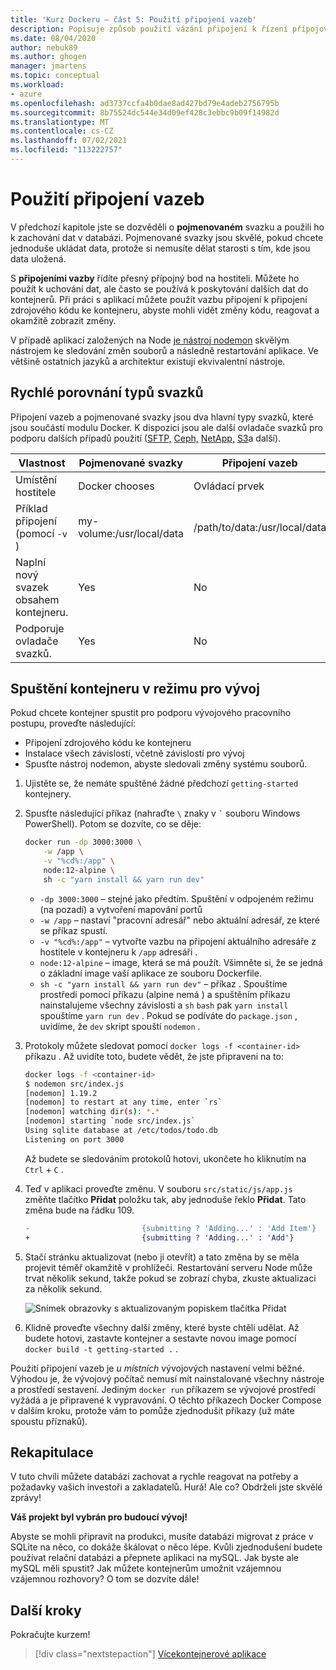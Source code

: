```yaml
---
title: 'Kurz Dockeru – část 5: Použití připojení vazeb'
description: Popisuje způsob použití vázání připojení k řízení přípojového bodu na hostiteli.
ms.date: 08/04/2020
author: nebuk89
ms.author: ghogen
manager: jmartens
ms.topic: conceptual
ms.workload:
- azure
ms.openlocfilehash: ad3737ccfa4b0dae8ad427bd79e4adeb2756795b
ms.sourcegitcommit: 8b75524dc544e34d09ef428c3ebbc9b09f14982d
ms.translationtype: MT
ms.contentlocale: cs-CZ
ms.lasthandoff: 07/02/2021
ms.locfileid: "113222757"
---
```

# <a name="use-bind-mounts"></a>Použití připojení vazeb

V předchozí kapitole jste se dozvěděli o **pojmenovaném** svazku a použili ho k zachování dat v databázi. Pojmenované svazky jsou skvělé, pokud chcete jednoduše ukládat data,  protože si nemusíte dělat starosti s tím, kde jsou data uložená.

S **připojeními vazby** řídíte přesný přípojný bod na hostiteli. Můžete ho použít k uchování dat, ale často se používá k poskytování dalších dat do kontejnerů. Při práci s aplikací můžete použít vazbu připojení k připojení zdrojového kódu ke kontejneru, abyste mohli vidět změny kódu, reagovat a okamžitě zobrazit změny.

V případě aplikací založených na Node [je nástroj nodemon](https://npmjs.com/package/nodemon) skvělým nástrojem ke sledování změn souborů a následně restartování aplikace. Ve většině ostatních jazyků a architektur existují ekvivalentní nástroje.

## <a name="quick-volume-type-comparisons"></a>Rychlé porovnání typů svazků

Připojení vazeb a pojmenované svazky jsou dva hlavní typy svazků, které jsou součástí modulu Docker. K dispozici jsou ale další ovladače svazků pro podporu dalších případů použití ([SFTP,](https://github.com/vieux/docker-volume-sshfs) [Ceph,](https://ceph.com/geen-categorie/getting-started-with-the-docker-rbd-volume-plugin/) [NetApp,](https://netappdvp.readthedocs.io/en/stable/) [S3](https://github.com/elementar/docker-s3-volume)a další).

| Vlastnost | Pojmenované svazky | Připojení vazeb |
| -------- | ------------- | ----------- |
| Umístění hostitele | Docker chooses | Ovládací prvek |
| Příklad připojení (pomocí `-v` ) | my-volume:/usr/local/data | /path/to/data:/usr/local/data |
| Naplní nový svazek obsahem kontejneru. | Yes | No |
| Podporuje ovladače svazků. | Yes | No |

## <a name="start-a-dev-mode-container"></a>Spuštění kontejneru v režimu pro vývoj

Pokud chcete kontejner spustit pro podporu vývojového pracovního postupu, proveďte následující:

- Připojení zdrojového kódu ke kontejneru
- Instalace všech závislostí, včetně závislostí pro vývoj
- Spusťte nástroj nodemon, abyste sledovali změny systému souborů.

1. Ujistěte se, že nemáte spuštěné žádné předchozí `getting-started` kontejnery.

1. Spusťte následující příkaz (nahraďte ` \ ` znaky v `` ` `` souboru Windows PowerShell). Potom se dozvíte, co se děje:

    ```bash
    docker run -dp 3000:3000 \
        -w /app \
        -v "%cd%:/app" \
        node:12-alpine \
        sh -c "yarn install && yarn run dev"
    ```

    - `-dp 3000:3000` – stejné jako předtím. Spuštění v odpojeném režimu (na pozadí) a vytvoření mapování portů
    - `-w /app` – nastaví "pracovní adresář" nebo aktuální adresář, ze které se příkaz spustí.
    - `-v "%cd%:/app"` – vytvořte vazbu na připojení aktuálního adresáře z hostitele v kontejneru k `/app` adresáři .
    - `node:12-alpine` – image, která se má použít. Všimněte si, že se jedná o základní image vaší aplikace ze souboru Dockerfile.
    - `sh -c "yarn install && yarn run dev"` – příkaz . Spouštíme prostředí pomocí příkazu (alpine nemá ) a spuštěním příkazu nainstalujeme všechny závislosti a `sh` `bash` pak `yarn install` spouštíme  `yarn run dev` . Pokud se podíváte do `package.json` , uvidíme, že `dev` skript spouští `nodemon` .

1. Protokoly můžete sledovat pomocí `docker logs -f <container-id>` příkazu . Až uvidíte toto, budete vědět, že jste připraveni na to:

    ```bash
    docker logs -f <container-id>
    $ nodemon src/index.js
    [nodemon] 1.19.2
    [nodemon] to restart at any time, enter `rs`
    [nodemon] watching dir(s): *.*
    [nodemon] starting `node src/index.js`
    Using sqlite database at /etc/todos/todo.db
    Listening on port 3000
    ```

    Až budete se sledováním protokolů hotovi, ukončete ho kliknutím na `Ctrl` + `C` .

1. Teď v aplikaci proveďte změnu. V souboru `src/static/js/app.js` změňte tlačítko **Přidat** položku tak, aby jednoduše řeklo **Přidat**. Tato změna bude na řádku 109.

    ```diff
    -                         {submitting ? 'Adding...' : 'Add Item'}
    +                         {submitting ? 'Adding...' : 'Add'}
    ```

1. Stačí stránku aktualizovat (nebo ji otevřít) a tato změna by se měla projevit téměř okamžitě v prohlížeči. Restartování serveru Node může trvat několik sekund, takže pokud se zobrazí chyba, zkuste aktualizaci za několik sekund.

    ![Snímek obrazovky s aktualizovaným popiskem tlačítka Přidat](media/updated-add-button.png)

1. Klidně proveďte všechny další změny, které byste chtěli udělat. Až budete hotovi, zastavte kontejner a sestavte novou image pomocí `docker build -t getting-started .` .

Použití připojení vazeb je *u místních* vývojových nastavení velmi běžné. Výhodou je, že vývojový počítač nemusí mít nainstalované všechny nástroje a prostředí sestavení. Jediným `docker run` příkazem se vývojové prostředí vyžádá a je připravené k vypravování. O těchto příkazech Docker Compose v dalším kroku, protože vám to pomůže zjednodušit příkazy (už máte spoustu příznaků).

## <a name="recap"></a>Rekapitulace

V tuto chvíli můžete databázi zachovat a rychle reagovat na potřeby a požadavky vašich investoři a zakladatelů. Hurá! Ale co? Obdrželi jste skvělé zprávy!

**Váš projekt byl vybrán pro budoucí vývoj!**

Abyste se mohli připravit na produkci, musíte databázi migrovat z práce v SQLite na něco, co dokáže škálovat o něco lépe. Kvůli zjednodušení budete používat relační databázi a přepnete aplikaci na mySQL. Jak byste ale mySQL měli spustit? Jak můžete kontejnerům umožnit vzájemnou vzájemnou rozhovory? O tom se dozvíte dále!

## <a name="next-steps"></a>Další kroky

Pokračujte kurzem!

> [!div class="nextstepaction"]
> [Vícekontejnerové aplikace](multi-container-apps.md)